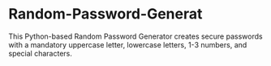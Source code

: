# Random-Password-Generat
 This Python-based Random Password Generator creates secure passwords with a mandatory uppercase letter, lowercase letters, 1-3 numbers, and special characters.
